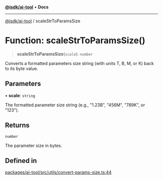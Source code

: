 [**@isdk/ai-tool**](../README.md) • **Docs**

***

[@isdk/ai-tool](../globals.md) / scaleStrToParamsSize

# Function: scaleStrToParamsSize()

> **scaleStrToParamsSize**(`scale`): `number`

Converts a formatted parameters size string (with units T, B, M, or K) back to its byte value.

## Parameters

• **scale**: `string`

The formatted parameter size string (e.g., "1.23B", "456M", "789K", or "123").

## Returns

`number`

The parameter size in bytes.

## Defined in

[packages/ai-tool/src/utils/convert-params-size.ts:44](https://github.com/isdk/ai-tool.js/blob/e324043799402aa2caa41711a9168487ab85c166/src/utils/convert-params-size.ts#L44)
